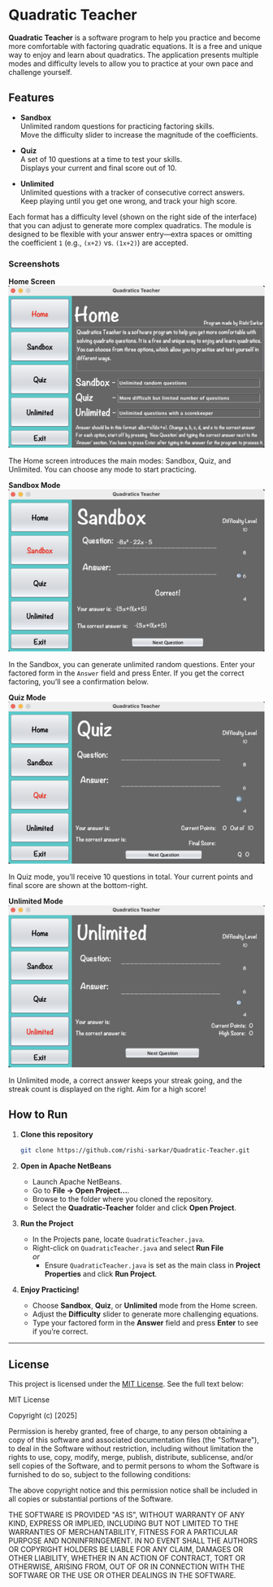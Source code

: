 # Quadratic Teacher

**Quadratic Teacher** is a software program to help you practice and become more comfortable with factoring quadratic equations. It is a free and unique way to enjoy and learn about quadratics. The application presents multiple modes and difficulty levels to allow you to practice at your own pace and challenge yourself.

## Features

- **Sandbox**  
  Unlimited random questions for practicing factoring skills.  
  Move the difficulty slider to increase the magnitude of the coefficients.

- **Quiz**  
  A set of 10 questions at a time to test your skills.  
  Displays your current and final score out of 10.

- **Unlimited**  
  Unlimited questions with a tracker of consecutive correct answers.  
  Keep playing until you get one wrong, and track your high score.

Each format has a difficulty level (shown on the right side of the interface) that you can adjust to generate more complex quadratics. The module is designed to be flexible with your answer entry—extra spaces or omitting the coefficient `1` (e.g., `(x+2)` vs. `(1x+2)`) are accepted.

### Screenshots

**Home Screen**  
![Screenshot of Home Screen](README_images/Home.png)

The Home screen introduces the main modes: Sandbox, Quiz, and Unlimited. You can choose any mode to start practicing.

**Sandbox Mode**  
![Screenshot of Sandbox Mode](README_images/Sandbox.png)

In the Sandbox, you can generate unlimited random questions. Enter your factored form in the `Answer` field and press Enter. If you get the correct factoring, you’ll see a confirmation below.

**Quiz Mode**  
![Screenshot of Quiz Mode](README_images/Quiz.png)

In Quiz mode, you’ll receive 10 questions in total. Your current points and final score are shown at the bottom-right.

**Unlimited Mode**  
![Screenshot of Unlimited Mode](README_images/Unlimited.png)

In Unlimited mode, a correct answer keeps your streak going, and the streak count is displayed on the right. Aim for a high score!

## How to Run

1. **Clone this repository**

   ```bash
   git clone https://github.com/rishi-sarkar/Quadratic-Teacher.git

   ```

2. **Open in Apache NetBeans**

   - Launch Apache NetBeans.
   - Go to **File → Open Project...**.
   - Browse to the folder where you cloned the repository.
   - Select the **Quadratic-Teacher** folder and click **Open Project**.

3. **Run the Project**

   - In the Projects pane, locate `QuadraticTeacher.java`.
   - Right-click on `QuadraticTeacher.java` and select **Run File**  
     _or_
     - Ensure `QuadraticTeacher.java` is set as the main class in **Project Properties** and click **Run Project**.

4. **Enjoy Practicing!**

   - Choose **Sandbox**, **Quiz**, or **Unlimited** mode from the Home screen.
   - Adjust the **Difficulty** slider to generate more challenging equations.
   - Type your factored form in the **Answer** field and press **Enter** to see if you’re correct.

---

## License

This project is licensed under the [MIT License](LICENSE). See the full text below:

MIT License

Copyright (c) [2025]

Permission is hereby granted, free of charge, to any person obtaining a copy of this software and associated documentation files (the "Software"), to deal in the Software without restriction, including without limitation the rights to use, copy, modify, merge, publish, distribute, sublicense, and/or sell copies of the Software, and to permit persons to whom the Software is furnished to do so, subject to the following conditions:

The above copyright notice and this permission notice shall be included in all copies or substantial portions of the Software.

THE SOFTWARE IS PROVIDED "AS IS", WITHOUT WARRANTY OF ANY KIND, EXPRESS OR IMPLIED, INCLUDING BUT NOT LIMITED TO THE WARRANTIES OF MERCHANTABILITY, FITNESS FOR A PARTICULAR PURPOSE AND NONINFRINGEMENT. IN NO EVENT SHALL THE AUTHORS OR COPYRIGHT HOLDERS BE LIABLE FOR ANY CLAIM, DAMAGES OR OTHER LIABILITY, WHETHER IN AN ACTION OF CONTRACT, TORT OR OTHERWISE, ARISING FROM, OUT OF OR IN CONNECTION WITH THE SOFTWARE OR THE USE OR OTHER DEALINGS IN THE SOFTWARE.
